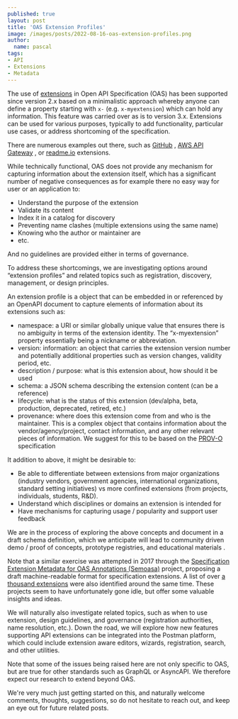 ```yaml
---
published: true
layout: post
title: 'OAS Extension Profiles'
image: /images/posts/2022-08-16-oas-extension-profiles.png
author:
  name: pascal
tags:
- API
- Extensions
- Metadata
---
```

The use of [extensions](https://spec.openapis.org/oas/v3.1.0#specification-extensions) in Open API Specification (OAS) has been supported since version 2.x based on a minimalistic approach whereby anyone can define a property starting with `x-` (e.g. `x-myextension`) which can hold any information. This feature was carried over as is to version 3.x. Extensions can be used for various purposes, typically to add functionality, particular use cases, or address shortcoming of the specification.

&#10;There are numerous examples out there, such as 
[GitHub](https://github.com/github/rest-api-description/blob/main/extensions.md)
, [AWS API Gateway](https://docs.aws.amazon.com/apigateway/latest/developerguide/api-gateway-swagger-extensions.html)
, or [readme.io](https://docs.readme.com/docs/openapi-extensions) extensions.

&#10;While technically functional, OAS does not provide any mechanism for capturing information about the extension itself, which has a significant number of negative consequences as for example there no easy way for user or an application to:

- Understand the purpose of the extension
- Validate its content
- Index it in a catalog for discovery
- Preventing name clashes (multiple extensions using the same name)
- Knowing who the author or maintainer are
- etc.

And no guidelines are provided either in terms of governance.

&#10;To address these shortcomings, we are investigating options around “extension profiles” and related topics such as registration, discovery, management, or design principles.

&#10;An extension profile is a object that can be embedded in or referenced by an OpenAPI document to capture elements of information about its extensions such as:

- namespace: a URI or similar globally unique value that ensures there is no ambiguity in terms of the extension identity. The “x-myextension” property essentially being a nickname or abbreviation.
- version: information: an object that carries the extension version number and potentially additional properties such as version changes, validity period, etc. 
- description / purpose: what is this extension about, how should it be used 
- schema: a JSON schema describing the extension content (can be a reference)
- lifecycle: what is the status of this extension (dev/alpha, beta, production, deprecated, retired, etc.)
- provenance: where does this extension come from and who is the maintainer. This is a complex object that contains information about the vendor/agency/project, contact information, and any other relevant pieces of information. We suggest for this to be based on the  [PROV-O](https://www.w3.org/TR/prov-o/) specification


&#10;It addition to above, it might be desirable to: 

- Be able to differentiate between extensions from major organizations (industry vendors, government agencies, international organizations, standard setting initiatives) vs more confined extensions (from projects, individuals, students, R&amp;D).
- Understand which disciplines or domains an extension is intended for
- Have mechanisms for capturing usage / popularity and support user feedback


&#10;We are in the process of exploring the above concepts and document in a draft schema definition, which we anticipate will lead to community driven demo / proof of concepts, prototype registries, and educational materials .

&#10;Note that a similar exercise was attempted in 2017 through the [Specification Extension Metadata for OAS Annotations (Semoasa)](https://github.com/RepreZen/Semoasa) project, proposing a draft machine-readable format for specification extensions. A list of over [a thousand extensions](https://github.com/Mermade/openapi-specification-extensions/blob/main/extensions/combined.tsv") were also identified around the same time. These projects seem to have unfortunately gone idle, but offer some valuable insights and ideas.

&#10;We will naturally also investigate related topics, such as when to use extension, design guidelines, and governance (registration authorities, name resolution, etc.). Down the road, we will explore how new features supporting API extensions can be integrated into the Postman platform, which could include extension aware editors, wizards, registration, search, and other utilities.

&#10;Note that some of the issues being raised here are not only specific to OAS, but are true for other standards such as GraphQL or AsyncAPI. We therefore expect our research to extend beyond OAS. 

&#10;We're very much just getting started on this, and naturally welcome comments, thoughts, suggestions, so do not hesitate to reach out, and keep an eye out for future related posts.



